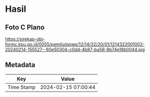 # Hasil

## Foto C Plano

https://sirekap-obj-formc.kpu.go.id/0055/pemilu/ppwp/12/14/32/20/01/1214322001002-20240214-155527--60e50304-c0dd-4b87-ba58-8b74e18b0044.jpg


## Metadata

| Key        | Value               |
| ---------- | ------------------- |
| Time Stamp | 2024-02-15 07:00:44 |



